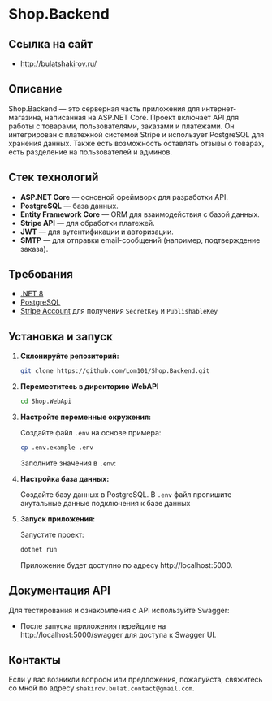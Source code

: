 # Shop.Backend

## Ссылка на сайт

- http://bulatshakirov.ru/

## Описание

Shop.Backend — это серверная часть приложения для интернет-магазина, написанная на ASP.NET Core. Проект включает API для работы с товарами, пользователями, заказами и платежами. Он интегрирован с платежной системой Stripe и использует PostgreSQL для хранения данных. Также есть возможность оставлять отзывы о товарах, есть разделение на пользователей и админов.

## Стек технологий

- **ASP.NET Core** — основной фреймворк для разработки API.
- **PostgreSQL** — база данных.
- **Entity Framework Core** — ORM для взаимодействия с базой данных.
- **Stripe API** — для обработки платежей.
- **JWT** — для аутентификации и авторизации.
- **SMTP** — для отправки email-сообщений (например, подтверждение заказа).

## Требования

- [.NET 8](https://dotnet.microsoft.com/download)
- [PostgreSQL](https://www.postgresql.org/download/)
- [Stripe Account](https://stripe.com/) для получения `SecretKey` и `PublishableKey`

## Установка и запуск

1. **Склонируйте репозиторий:**

   ```bash
   git clone https://github.com/Lom101/Shop.Backend.git
   ```

2. **Переместитесь в директорию WebAPI**

   ```bash
   cd Shop.WebApi
   ```

3. **Настройте переменные окружения:**

   Создайте файл `.env` на основе примера:
   ```bash
   cp .env.example .env
   ```
   Заполните значения в `.env`:

4. **Настройка база данных:**

   Создайте базу данных в PostgreSQL.
   В `.env` файл пропишите акутальные данные подключения к базе данных

5. **Запуск приложения:**

   Запустите проект:
   ```bash
   dotnet run
   ```
   Приложение будет доступно по адресу http://localhost:5000.

## Документация API

Для тестирования и ознакомления с API используйте Swagger:

- После запуска приложения перейдите на http://localhost:5000/swagger для доступа к Swagger UI.

## Контакты

Если у вас возникли вопросы или предложения, пожалуйста, свяжитесь со мной по адресу `shakirov.bulat.contact@gmail.com`.
